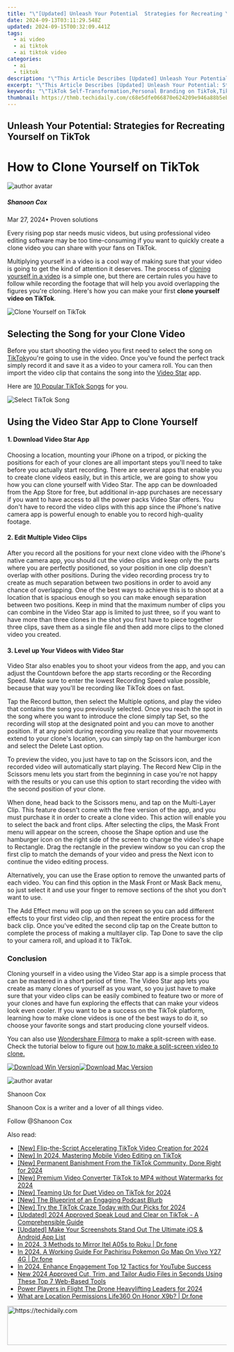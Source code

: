 ```yaml
---
title: "\"[Updated] Unleash Your Potential  Strategies for Recreating Yourself on TikTok\""
date: 2024-09-13T03:11:29.548Z
updated: 2024-09-15T00:32:09.441Z
tags:
  - ai video
  - ai tiktok
  - ai tiktok video
categories:
  - ai
  - tiktok
description: "\"This Article Describes [Updated] Unleash Your Potential: Strategies for Recreating Yourself on TikTok\""
excerpt: "\"This Article Describes [Updated] Unleash Your Potential: Strategies for Recreating Yourself on TikTok\""
keywords: "\"TikTok Self-Transformation,Personal Branding on TikTok,TikTok Identity Redefinition,Growth Mindset TikTok,Authenticity in TikTok Content,Creative Expression on TikTok,TikTok Rebrand Strategies\""
thumbnail: https://thmb.techidaily.com/c68e5dfe066870e624209e946a88b5eb21db8406cf2fae44c9a446c53d02efdc.jpg
---
```


## Unleash Your Potential: Strategies for Recreating Yourself on TikTok

# How to Clone Yourself on TikTok

![author avatar](https://images.wondershare.com/filmora/article-images/shannon-cox.jpg)

##### Shanoon Cox

 Mar 27, 2024• Proven solutions

Every rising pop star needs music videos, but using professional video editing software may be too time-consuming if you want to quickly create a clone video you can share with your fans on TikTok.

Multiplying yourself in a video is a cool way of making sure that your video is going to get the kind of attention it deserves. The process of [cloning yourself in a video](https://tools.techidaily.com/wondershare/filmora/download/) is a simple one, but there are certain rules you have to follow while recording the footage that will help you avoid overlapping the figures you're cloning. Here's how you can make your first **clone yourself video on TikTok**.

![Clone Yourself on TikTok](https://images.wondershare.com/filmora/article-images/clone-yourself-on-tiktok.jpg)

## Selecting the Song for your Clone Video

Before you start shooting the video you first need to select the song on [TikTok](https://itunes.apple.com/US/app/id835599320?mt=8)you're going to use in the video. Once you've found the perfect track simply record it and save it as a video to your camera roll. You can then import the video clip that contains the song into the [Video Star](http://videostarapp.com/) app.

Here are [10 Popular TikTok Songs](https://tools.techidaily.com/wondershare/filmora/download/) for you.

![Select TikTok Song](https://images.wondershare.com/filmora/article-images/top-tiktok-songs.jpg)

## Using the Video Star App to Clone Yourself

#### 1\. Download Video Star App

Choosing a location, mounting your iPhone on a tripod, or picking the positions for each of your clones are all important steps you'll need to take before you actually start recording. There are several apps that enable you to create clone videos easily, but in this article, we are going to show you how you can clone yourself with Video Star. The app can be downloaded from the App Store for free, but additional in-app purchases are necessary if you want to have access to all the power packs Video Star offers. You don't have to record the video clips with this app since the iPhone's native camera app is powerful enough to enable you to record high-quality footage.

#### 2\. Edit Multiple Video Clips

After you record all the positions for your next clone video with the iPhone's native camera app, you should cut the video clips and keep only the parts where you are perfectly positioned, so your position in one clip doesn't overlap with other positions. During the video recording process try to create as much separation between two positions in order to avoid any chance of overlapping. One of the best ways to achieve this is to shoot at a location that is spacious enough so you can make enough separation between two positions. Keep in mind that the maximum number of clips you can combine in the Video Star app is limited to just three, so if you want to have more than three clones in the shot you first have to piece together three clips, save them as a single file and then add more clips to the cloned video you created.

#### 3\. Level up Your Videos with Video Star

Video Star also enables you to shoot your videos from the app, and you can adjust the Countdown before the app starts recording or the Recording Speed. Make sure to enter the lowest Recording Speed value possible, because that way you'll be recording like TikTok does on fast.

Tap the Record button, then select the Multiple options, and play the video that contains the song you previously selected. Once you reach the spot in the song where you want to introduce the clone simply tap Set, so the recording will stop at the designated point and you can move to another position. If at any point during recording you realize that your movements extend to your clone's location, you can simply tap on the hamburger icon and select the Delete Last option.

To preview the video, you just have to tap on the Scissors icon, and the recorded video will automatically start playing. The Record New Clip in the Scissors menu lets you start from the beginning in case you're not happy with the results or you can use this option to start recording the video with the second position of your clone.

When done, head back to the Scissors menu, and tap on the Multi-Layer Clip. This feature doesn't come with the free version of the app, and you must purchase it in order to create a clone video. This action will enable you to select the back and front clips. After selecting the clips, the Mask Front menu will appear on the screen, choose the Shape option and use the hamburger icon on the right side of the screen to change the video's shape to Rectangle. Drag the rectangle in the preview window so you can crop the first clip to match the demands of your video and press the Next icon to continue the video editing process.

Alternatively, you can use the Erase option to remove the unwanted parts of each video. You can find this option in the Mask Front or Mask Back menu, so just select it and use your finger to remove sections of the shot you don't want to use.

The Add Effect menu will pop up on the screen so you can add different effects to your first video clip, and then repeat the entire process for the back clip. Once you've edited the second clip tap on the Create button to complete the process of making a multilayer clip. Tap Done to save the clip to your camera roll, and upload it to TikTok.

### Conclusion

Cloning yourself in a video using the Video Star app is a simple process that can be mastered in a short period of time. The Video Star app lets you create as many clones of yourself as you want, so you just have to make sure that your video clips can be easily combined to feature two or more of your clones and have fun exploring the effects that can make your videos look even cooler. If you want to be a success on the TikTok platform, learning how to make clone videos is one of the best ways to do it, so choose your favorite songs and start producing clone yourself videos.

You can also use [Wondershare Filmora](https://tools.techidaily.com/wondershare/filmora/download/) to make a split-screen with ease. Check the tutorial below to figure out [how to make a split-screen video to clone.](https://tools.techidaily.com/wondershare/filmora/download/)

[![Download Win Version](https://images.wondershare.com/filmora/guide/download-btn-win.jpg)](https://tools.techidaily.com/wondershare/filmora/download/)[![Download Mac Version](https://images.wondershare.com/filmora/guide/download-btn-mac.jpg)](https://tools.techidaily.com/wondershare/filmora/download/)

![author avatar](https://images.wondershare.com/filmora/article-images/shannon-cox.jpg)

Shanoon Cox

Shanoon Cox is a writer and a lover of all things video.

Follow @Shanoon Cox

<ins class="adsbygoogle"
      style="display:block"
      data-ad-client="ca-pub-7571918770474297"
      data-ad-slot="8358498916"
      data-ad-format="auto"
      data-full-width-responsive="true"></ins>

<span class="atpl-alsoreadstyle">Also read:</span>
<div><ul>
<li><a href="https://tiktok-clips.techidaily.com/new-flip-the-script-accelerating-tiktok-video-creation-for-2024/"><u>[New] Flip-the-Script Accelerating TikTok Video Creation for 2024</u></a></li>
<li><a href="https://tiktok-clips.techidaily.com/new-in-2024-mastering-mobile-video-editing-on-tiktok/"><u>[New] In 2024, Mastering Mobile Video Editing on TikTok</u></a></li>
<li><a href="https://tiktok-clips.techidaily.com/new-permanent-banishment-from-the-tiktok-community-done-right-for-2024/"><u>[New] Permanent Banishment From the TikTok Community, Done Right for 2024</u></a></li>
<li><a href="https://tiktok-clips.techidaily.com/new-premium-video-converter-tiktok-to-mp4-without-watermarks-for-2024/"><u>[New] Premium Video Converter TikTok to MP4 without Watermarks for 2024</u></a></li>
<li><a href="https://tiktok-clips.techidaily.com/new-teaming-up-for-duet-video-on-tiktok-for-2024/"><u>[New] Teaming Up for Duet Video on TikTok for 2024</u></a></li>
<li><a href="https://some-skills.techidaily.com/new-the-blueprint-of-an-engaging-podcast-blurb/"><u>[New] The Blueprint of an Engaging Podcast Blurb</u></a></li>
<li><a href="https://tiktok-clips.techidaily.com/new-try-the-tiktok-craze-today-with-our-picks-for-2024/"><u>[New] Try the TikTok Craze Today with Our Picks for 2024</u></a></li>
<li><a href="https://tiktok-clips.techidaily.com/updated-2024-approved-speak-loud-and-clear-on-tiktok-a-comprehensible-guide/"><u>[Updated] 2024 Approved Speak Loud and Clear on TikTok - A Comprehensible Guide</u></a></li>
<li><a href="https://article-files.techidaily.com/updated-make-your-screenshots-stand-out-the-ultimate-ios-and-android-app-list/"><u>[Updated] Make Your Screenshots Stand Out The Ultimate iOS & Android App List</u></a></li>
<li><a href="https://screen-mirror.techidaily.com/in-2024-3-methods-to-mirror-itel-a05s-to-roku-drfone-by-drfone-android/"><u>In 2024, 3 Methods to Mirror Itel A05s to Roku | Dr.fone</u></a></li>
<li><a href="https://change-location.techidaily.com/in-2024-a-working-guide-for-pachirisu-pokemon-go-map-on-vivo-y27-4g-drfone-by-drfone-virtual-android/"><u>In 2024, A Working Guide For Pachirisu Pokemon Go Map On Vivo Y27 4G | Dr.fone</u></a></li>
<li><a href="https://youtube-videos.techidaily.com/in-2024-enhance-engagement-top-12-tactics-for-youtube-success/"><u>In 2024, Enhance Engagement Top 12 Tactics for YouTube Success</u></a></li>
<li><a href="https://audio-shaping.techidaily.com/new-2024-approved-cut-trim-and-tailor-audio-files-in-seconds-using-these-top-7-web-based-tools/"><u>New 2024 Approved Cut, Trim, and Tailor Audio Files in Seconds Using These Top 7 Web-Based Tools</u></a></li>
<li><a href="https://fox-direct.techidaily.com/power-players-in-flight-the-drone-heavylifting-leaders-for-2024/"><u>Power Players in Flight The Drone Heavylifting Leaders for 2024</u></a></li>
<li><a href="https://fake-location.techidaily.com/what-are-location-permissions-life360-on-honor-x9b-drfone-by-drfone-virtual-android/"><u>What are Location Permissions Life360 On Honor X9b? | Dr.fone</u></a></li>
</ul></div>

<!-- affiliate ads begin -->
<a href="https://unicoeye.pxf.io/c/5597632/2134496/18498" target="_top" id="2134496">
  <img src="//a.impactradius-go.com/display-ad/18498-2134496" border="0" alt="https://techidaily.com" width="728" height="90"/>
</a>
<img height="0" width="0" src="https://unicoeye.pxf.io/i/5597632/2134496/18498" style="position:absolute;visibility:hidden;" border="0" />
<!-- affiliate ads end -->


